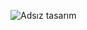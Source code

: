 ![Adsız tasarım](https://user-images.githubusercontent.com/84849029/204012427-15a06095-7d68-43fd-b8cd-2a9d17653a12.gif)
